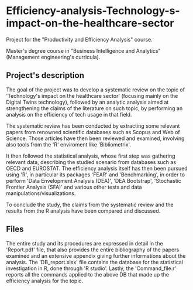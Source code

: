 # Efficiency-analysis-Technology-s-impact-on-the-healthcare-sector
Project for the "Productivity and Efficiency Analysis" course.

Master's degree course in "Business Intelligence and Analytics" (Management engineering's curricula).

## Project's description
The goal of the project was to develop a systematic review on the topic of 'Technology's impact on the healthcare sector' (focusing mainly on the Digital Twins technology), followed by an analytic analysis aimed at strengthening the claims of the literature on such topic, by performing an analysis on the efficiency of tech usage in that field.

The systematic review has been conducted by extracting some relevant papers from renowned scientific databases such as Scopus and Web of Science.
Those articles have then been reviewed and examined, involving also tools from the 'R' enviroment like 'Bibliometrix'.

It then followed the statistical analysis, whose first step was gathering relevant data, describing the studied scenario from databases such as OECD and EUROSTAT.
The efficiency analysis itself has then been pursued using 'R', in particular its packages 'FEAR' and 'Benchmarking', in order to perform 'Data Envelopment Analysis (DEA)', 'DEA Bootstrap', 'Stochastic Frontier Analysis (SFA)' and various other tests and data manipulations/visualizations.

To conclude the study, the claims from the systematic review and the results from the R analysis have been compared and discussed.

## Files
The entire study and its procedures are expressed in detail in the 'Report.pdf' file, that also provides the entire bibliography of the papers examined and an extensive appendix giving further informations about the analysis.
The 'DB_report.xlsx' file contains the database for the statistical investigation in R, done through 'R studio'.
Lastly, the 'Command_file.r' reports all the commands applied to the above DB that made up the efficiency analysis for the topic.
